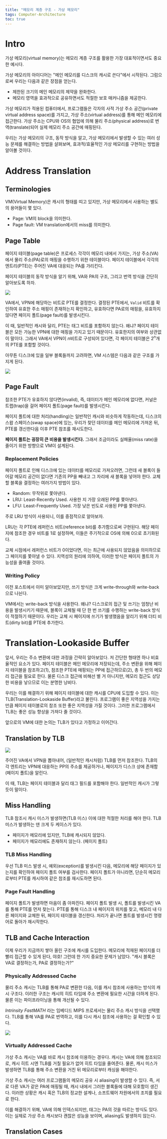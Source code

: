 ```yaml
---
title: "메모리 계층 구조 - 가상 메모리"
tags: Computer-Architecture
toc: true
---
```


# Intro
가상 메모리(virtual memory)는 메모리 계층 구조를 활용한 가장 대표적이면서도 중요한 예시다.

가상 메모리의 아이디어는 "메인 메모리를 디스크의 캐시로 쓴다"에서 시작된다. 그럼으로써 우리는 다음과 같은 장점을 얻는다.

- 제한된 크기의 메인 메모리의 제약을 완화한다.
- 메모리 영역을 효과적으로 공유하면서도 적절한 보호 매커니즘을 제공한다.

가상 메모리가 적용된 컴퓨터에서, 프로그램들은 각자의 사적 가상 주소 공간(private virtual address space)를 가지고, 가상 주소(virtual address)를 통해 메인 메모리에 접근한다. 가상 주소는 CPU와 OS의 협업에 의해 물리 주소(physical address)로 번역(translate)되어 실제 메모리 주소 공간에 매핑된다.

우리는 가상 메모리의 구조, 동작 방식을 알고, 가상 메모리에서 발생할 수 있는 여러 성능 문제를 해결하는 방법을 살펴보며, 효과적/효율적인 가상 메모리를 구현하는 방법을 알아볼 것이다.


# Address Translation
## Terminologies
VM(Virtual Memory)은 캐시의 형태를 띠고 있지만, 가상 메모리에서 사용하는 별도의 용어들이 몇 있다.

- Page: VM의 block을 의미한다.
- Page fault: VM translation에서의 miss를 의미한다.

## Page Table
페이지 테이블(page table)은 프로세스 각각이 메모리 내에서 가지는, 가상 주소(VA)에서 물리 주소(PA)로의 매핑을 수행하기 위한 테이블이다. 페이지 테이블에서 각각의 엔트리(PTE)는 주어진 VA에 대응되는 PA를 가리킨다. 

페이지 테이블의 동작 방식을 알기 위해, VA와 PA의 구조, 그리고 번역 방식을 간단히 알아보도록 하자.

![](/imgs/ca/ca9.png)

VA에서, VPN에 해당하는 비트로 PTE를 결정한다. 결정된 PTE에서, `Valid` 비트를 확인하여 유효한 주소 매핑이 존재하는지 확인하고, 유효하다면 PA로의 매핑을, 유효하지 않다면 페이지 폴트(page fault)를 발생시킨다.

이 때, 일반적인 캐시와 달리, PTE는 태그 비트를 포함하지 않는다. 왜냐? 페이지 테이블은 모든 가능한 VPN에 대한 매핑을 가지고 있기 때문이다. 유효한지의 여부와 상관없이 말이다. 그래서 VA에서 VPN이 $n$비트로 구성되어 있다면, 각 페이지 테이블은 $2^n$개의 PTE를 포함할 것이다.

아무튼 디스크에 있을 일부 블록들까지 고려하면, VM 시스템은 다음과 같은 구조를 가지게 된다.

![](/imgs/ca/ca10.png)

## Page Fault
참조한 PTE가 유효하지 않다면(invalid), 즉, 데이터가 메인 메모리에 없다면, 커널은 트랩(trap)을 걸어 페이지 폴트(page fault)를 발생시킨다.

페이지 폴트에 대한 처리(handling)는 일반적인 캐시와 비슷하게 작동하는데, 디스크의 스왑 스페이스(swap space)에 있는, 우리가 찾던 데이터를 메인 메모리에 가져온 뒤, PTE를 갱신한다음 이후 PTE 참조를 재시도한다.

__페이지 폴트는 굉장히 큰 비용을 발생시킨다.__ 그래서 조금이라도 실패율(miss rate)을 줄이기 위한 방향으로 VM이 설계된다. 

### Replacement Policies
페이지 폴트로 인해 디스크에 있는 데이터를 메모리로 가져오려면, 그런데 새 블록이 들어갈 메모리 공간이 없다면 기존의 PP을 빼내고 그 자리에 새 블록을 넣어야 한다. 교체할 블록을 결정하는 여러가지 방법이 있다.

- Random: 무작위로 쫓아낸다.
- LRU: Least-Recently Used. 사용한 지 가장 오래된 PP를 쫓아낸다.
- LFU: Least-Frequently Used. 가장 낮은 빈도로 사용된 PP를 쫓아낸다.

주로 LRU 방식이 사용되니, 이를 중점적으로 알아보자.

LRU는 각 PTE에 레퍼런스 비트(reference bit)를 추가함으로써 구현된다. 해당 페이지에 참조한 경우 비트를 1로 설정하며, 이들은 주기적으로 OS에 의해 0으로 초기화된다. 

교체 시점에서 레퍼런스 비트가 0이었다면, 이는 최근에 사용되지 않았음을 의미하므로 그 페이지를 쫓아낼 수 있다. 지역성의 원리에 의하여, 이러한 방식은 페이지 폴트의 가능성을 줄여줄 것이다.

### Writing Policy
이전 포스트에서 이미 알아보았지만, 쓰기 방식은 크게 write-through와 write-back으로 나뉜다. 

VM에서는 write-back 방식을 사용한다. 왜냐? 디스크로의 접근 및 쓰기는 엄청난 비용을 발생시키기 때문에, 블록이 교체될 때 단 한 번 쓰기를 수행하는 write-back 방식이 적절하기 때문이다. 우리는 교체 시 페이지에 쓰기가 발생했음을 알리기 위해 더티 비트(dirty bit)를 PTE에 추가한다.


# Translation-Lookaside Buffer
앞서, 우리는 주소 변환에 대한 과정을 간략히 알아보았다. 저 간단한 형태엔 하나 비효율적인 요소가 있다. 페이지 테이블은 메인 메모리에 저장되는데, 주소 변환을 위해 페이지 테이블을 참조하고(1), 참조한 PTE에 매핑되는 PP에 접근하므로(2), 총 두 번의 메모리 접근을 필요로 한다. 물론 디스크 접근에 비해선 별 거 아니지만, 메모리 접근도 상당한 비용을 낳으므로 이는 분명한 낭비다.

우리는 이를 해결하기 위해 페이지 테이블에 대한 캐시를 CPU에 도입할 수 있다. 이는 TLB(Translation-Lookaside Buffer)라고 불린다. 프로그램이 좋은 지역성을 가지는만큼 페이지 테이블로의 참조 또한 좋은 지역성을 가질 것이다. 그러한 프로그램에서 TLB는 좋은 성능 향상을 가져다 줄 것이다.

앞으로의 VM에 대한 논의는 TLB가 있다고 가정하고 이어간다.

## Translation by TLB

![](/imgs/ca/ca11.png)

주어진 VA에서 VPN을 뽑아내어, (일반적인 캐시처럼) TLB를 먼저 참조한다. TLB의 각 엔트리는 VPN에 대응하는 PP의 주소를 제공하거나, 페이지가 디스크 상에 존재함(페이지 폴트)을 알린다.

이 때, TLB는 페이지 테이블과 달리 태그 필드를 포함해야 한다. 일반적인 캐시가 그렇듯이 말이다.

## Miss Handling
TLB 참조시 캐시 미스가 발생하면(TLB 미스) 이에 대한 적절한 처리를 해야 한다. TLB 미스가 발생하는 덴 크게 두 케이스가 있다.

- 페이지가 메모리에 있지만, TLB에 캐시되지 않았다.
- 페이지가 메모리에도 존재하지 않는다. (페이지 폴트)

### TLB Miss Handling
우선 TLB 미스 발생 시, 예외(exception)를 발생시킨 다음, 메모리에 해당 페이지가 있는지를 확인하여 페이지 폴트 여부를 검사한다. 페이지 폴트가 아니라면, 단순히 메모리로부터 PTE를 캐시하여 같은 참조를 재시도하면 된다.

### Page Fault Handling
페이지 폴트가 발생하면 마음이 좀 아파진다. 페이지 폴트 발생 시, 폴트를 발생시킨 VA를 통해 PTE를 먼저 찾는다. PTE를 통해 디스크 내 페이지의 위치를 찾고, 메모리 내 다른 페이지와 교체한 뒤, 페이지 테이블을 갱신한다. 처리가 끝나면 폴트를 발생시킨 명령어로 돌아가 재시작한다.

## TLB and Cache Interaction
이제 우리가 지금까지 쌓아 올린 구조에 캐시를 도입한다. 메모리에 적재된 페이지를 더 빨리 접근할 수 있게 된다, 야호! 그런데 한 가지 중요한 문제가 남았다. "캐시 블록은 VA로 결정하는가, PA로 결정하는가?"

### Physically Addressed Cache
물리 주소 캐시는 TLB를 통해 PA로 변환한 다음, 이를 캐시 참조에 사용하는 방식의 캐시 구조다. 이러한 구조는 캐시의 히트 타임에 주소 변환에 필요한 시간을 더하게 된다. 물론 이는 파이프라이닝을 통해 개선될 수 있다.

_Intrinsity FastMATH_ 라는 임베디드 MIPS 프로세서는 물리 주소 캐시 방식을 선택했다. TLB를 통해 VA를 PA로 번역하고, 이를 다시 캐시 참조에 사용하는 걸 확인할 수 있다.

![](/imgs/ca/ca12.png)

### Virtually Addressed Cache
가상 주소 캐시는 VA를 바로 캐시 참조에 이용하는 경우다. 캐시는 VA에 의해 참조되므로, 캐시 히트 시엔 TLB를 거칠 필요가 없어 히트 타임을 줄여준다. 물론, 캐시 미스가 발생하면 TLB를 통해 주소 변환을 거친 뒤 메모리로부터 캐싱을 해야한다.

가상 주소 캐시는 여러 프로그램들의 메모리 공유 시 aliasing이 발생할 수 있다. 즉, 서로 다른 VA가 같은 PA에 매핑될 때, 캐시 내에서 그러한 블록들에 대해 모호함이 생긴다. 이러한 상황은 캐시 혹은 TLB의 정교한 설계나, 소프트웨어 차원에서의 조치를 필요로 한다.

이를 해결하기 위해, VA에 의해 인덱스되지만, 태그는 PA의 것을 따르는 방식도 있다. 이는 실제로 가상 주소 캐시보다 괜찮은 성능을 보이며, aliasing도 발생하지 않는다.

## Translation Cases
